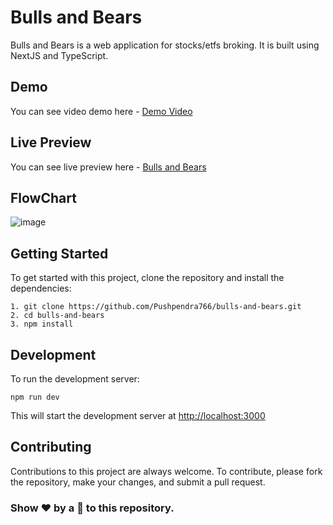 # Bulls and Bears
Bulls and Bears is a web application for stocks/etfs broking. It is built using NextJS and TypeScript. 

## Demo

You can see video demo here - [Demo Video](https://youtu.be/7SDjIXXbKgU)

## Live Preview

You can see live preview here - [Bulls and Bears](https://bulls-and-bears.vercel.app/)

## FlowChart

![image](https://github.com/Pushpendra766/bulls-and-bears/assets/56391001/b2ba127c-63c5-41bf-a5ef-8aea97bba833)



## Getting Started 

To get started with this project, clone the repository and install the dependencies:
```
1. git clone https://github.com/Pushpendra766/bulls-and-bears.git
2. cd bulls-and-bears
3. npm install
```

## Development

To run the development server:

 `npm run dev`

This will start the development server at [http://localhost:3000](http://localhost:3000)

## Contributing

Contributions to this project are always welcome. To contribute, please fork the repository, make your changes, and submit a pull request.

### Show ❤️ by a 🌟 to this repository.

